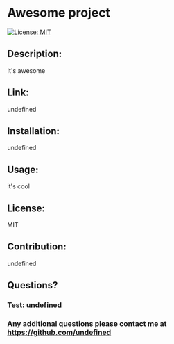 
  # Awesome project
  [![License: MIT](https://img.shields.io/badge/License-MIT-yellow.svg)](https://opensource.org/licenses/MIT)
  ## Description:
  It's awesome
  
  ## Link: 
  undefined

  ## Installation: 
  undefined

  ## Usage: 
  it's cool

  ## License: 
  MIT

  ## Contribution: 
  undefined

  ## Questions? 

  ### Test: undefined
  ### Any additional questions please contact me at https://github.com/undefined
  